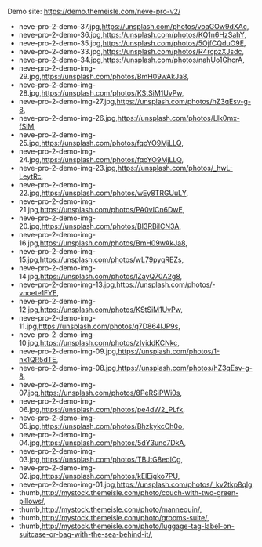Demo site: https://demo.themeisle.com/neve-pro-v2/

- neve-pro-2-demo-37.jpg,https://unsplash.com/photos/voaGOw9dXAc,
- neve-pro-2-demo-36.jpg,https://unsplash.com/photos/KQ1n6HzSahY,
- neve-pro-2-demo-35.jpg,https://unsplash.com/photos/5OjfCQduO9E,
- neve-pro-2-demo-33.jpg,https://unsplash.com/photos/R4rcpzXJsdc,
- neve-pro-2-demo-34.jpg,https://unsplash.com/photos/nahUo1GhcrA,
- neve-pro-2-demo-img-29.jpg,https://unsplash.com/photos/BmH09wAkJa8,
- neve-pro-2-demo-img-28.jpg,https://unsplash.com/photos/KStSiM1UvPw,
- neve-pro-2-demo-img-27.jpg,https://unsplash.com/photos/hZ3qEsv-g-8,
- neve-pro-2-demo-img-26.jpg,https://unsplash.com/photos/LIk0mx-fSiM,
- neve-pro-2-demo-img-25.jpg,https://unsplash.com/photos/fqoYO9MjLLQ,
- neve-pro-2-demo-img-24.jpg,https://unsplash.com/photos/fqoYO9MjLLQ,
- neve-pro-2-demo-img-23.jpg,https://unsplash.com/photos/_hwL-LeytRc,
- neve-pro-2-demo-img-22.jpg,https://unsplash.com/photos/wEy8TRGUuLY,
- neve-pro-2-demo-img-21.jpg,https://unsplash.com/photos/PA0vICn6DwE,
- neve-pro-2-demo-img-20.jpg,https://unsplash.com/photos/BI3RBilCN3A,
- neve-pro-2-demo-img-16.jpg,https://unsplash.com/photos/BmH09wAkJa8,
- neve-pro-2-demo-img-15.jpg,https://unsplash.com/photos/wL79pyqREZs,
- neve-pro-2-demo-img-14.jpg,https://unsplash.com/photos/lZayQ70A2g8,
- neve-pro-2-demo-img-13.jpg,https://unsplash.com/photos/-vnoete1FYE,
- neve-pro-2-demo-img-12.jpg,https://unsplash.com/photos/KStSiM1UvPw,
- neve-pro-2-demo-img-11.jpg,https://unsplash.com/photos/q7D864lJP9s,
- neve-pro-2-demo-img-10.jpg,https://unsplash.com/photos/zIviddKCNkc,
- neve-pro-2-demo-img-09.jpg,https://unsplash.com/photos/1-nx1QR5dTE,
- neve-pro-2-demo-img-08.jpg,https://unsplash.com/photos/hZ3qEsv-g-8,
- neve-pro-2-demo-img-07.jpg,https://unsplash.com/photos/8PeRSiPWi0s,
- neve-pro-2-demo-img-06.jpg,https://unsplash.com/photos/pe4dW2_PLfk,
- neve-pro-2-demo-img-05.jpg,https://unsplash.com/photos/BhzkykcCh0o,
- neve-pro-2-demo-img-04.jpg,https://unsplash.com/photos/5dY3unc7DkA,
- neve-pro-2-demo-img-03.jpg,https://unsplash.com/photos/TBJtG8edlCg,
- neve-pro-2-demo-img-02.jpg,https://unsplash.com/photos/kElEigko7PU,
- neve-pro-2-demo-img-01.jpg,https://unsplash.com/photos/_kv2tkp8qlg,
- thumb,http://mystock.themeisle.com/photo/couch-with-two-green-pillows/,
- thumb,http://mystock.themeisle.com/photo/mannequin/,
- thumb,http://mystock.themeisle.com/photo/grooms-suite/,
- thumb,http://mystock.themeisle.com/photo/luggage-tag-label-on-suitcase-or-bag-with-the-sea-behind-it/,